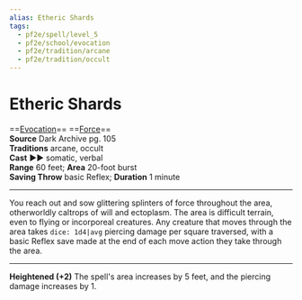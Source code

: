 ```yaml
---
alias: Etheric Shards
tags:
  - pf2e/spell/level_5
  - pf2e/school/evocation
  - pf2e/tradition/arcane
  - pf2e/tradition/occult
---
```


# Etheric Shards

==[Evocation](Evocation.md)== ==[Force](Force.md)==  
__Source__ Dark Archive pg. 105  
**Traditions** arcane, occult  
**Cast** ►► somatic, verbal  
**Range** 60 feet; **Area** 20-foot burst  
**Saving Throw** basic Reflex; **Duration** 1 minute

---

You reach out and sow glittering splinters of force throughout the area, otherworldly caltrops of will and ectoplasm. The area is difficult terrain, even to flying or incorporeal creatures. Any creature that moves through the area takes `dice: 1d4|avg` piercing damage per square traversed, with a basic Reflex save made at the end of each move action they take through the area.

<hr>

**Heightened (+2)** The spell's area increases by 5 feet, and the piercing damage increases by 1.
